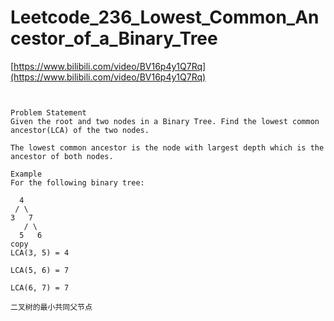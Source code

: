 # Leetcode_236_Lowest_Common_Ancestor_of_a_Binary_Tree

[https://www.bilibili.com/video/BV16p4y1Q7Rq](https://www.bilibili.com/video/BV16p4y1Q7Rq)

```


Problem Statement
Given the root and two nodes in a Binary Tree. Find the lowest common ancestor(LCA) of the two nodes.

The lowest common ancestor is the node with largest depth which is the ancestor of both nodes.

Example
For the following binary tree:

  4
 / \
3   7
   / \
  5   6
copy
LCA(3, 5) = 4

LCA(5, 6) = 7

LCA(6, 7) = 7

二叉树的最小共同父节点



```